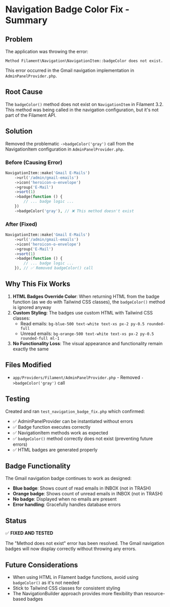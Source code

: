 # Navigation Badge Color Fix - Summary

## Problem
The application was throwing the error:
```
Method Filament\Navigation\NavigationItem::badgeColor does not exist.
```

This error occurred in the Gmail navigation implementation in `AdminPanelProvider.php`.

## Root Cause
The `badgeColor()` method does not exist on `NavigationItem` in Filament 3.2. This method was being called in the navigation configuration, but it's not part of the Filament API.

## Solution
Removed the problematic `->badgeColor('gray')` call from the NavigationItem configuration in `AdminPanelProvider.php`.

### Before (Causing Error)
```php
NavigationItem::make('Gmail E-Mails')
    ->url('/admin/gmail-emails')
    ->icon('heroicon-o-envelope')
    ->group('E-Mail')
    ->sort(1)
    ->badge(function () {
        // ... badge logic ...
    })
    ->badgeColor('gray'), // ❌ This method doesn't exist
```

### After (Fixed)
```php
NavigationItem::make('Gmail E-Mails')
    ->url('/admin/gmail-emails')
    ->icon('heroicon-o-envelope')
    ->group('E-Mail')
    ->sort(1)
    ->badge(function () {
        // ... badge logic ...
    }), // ✅ Removed badgeColor() call
```

## Why This Fix Works
1. **HTML Badges Override Color**: When returning HTML from the badge function (as we do with Tailwind CSS classes), the `badgeColor()` method is ignored anyway
2. **Custom Styling**: The badges use custom HTML with Tailwind CSS classes:
   - Read emails: `bg-blue-500 text-white text-xs px-2 py-0.5 rounded-full`
   - Unread emails: `bg-orange-500 text-white text-xs px-2 py-0.5 rounded-full ml-1`
3. **No Functionality Loss**: The visual appearance and functionality remain exactly the same

## Files Modified
- `app/Providers/Filament/AdminPanelProvider.php` - Removed `->badgeColor('gray')` call

## Testing
Created and ran `test_navigation_badge_fix.php` which confirmed:
- ✅ AdminPanelProvider can be instantiated without errors
- ✅ Badge function executes correctly
- ✅ NavigationItem methods work as expected
- ✅ `badgeColor()` method correctly does not exist (preventing future errors)
- ✅ HTML badges are generated properly

## Badge Functionality
The Gmail navigation badge continues to work as designed:
- **Blue badge**: Shows count of read emails in INBOX (not in TRASH)
- **Orange badge**: Shows count of unread emails in INBOX (not in TRASH)
- **No badge**: Displayed when no emails are present
- **Error handling**: Gracefully handles database errors

## Status
✅ **FIXED AND TESTED**

The "Method does not exist" error has been resolved. The Gmail navigation badges will now display correctly without throwing any errors.

## Future Considerations
- When using HTML in Filament badge functions, avoid using `badgeColor()` as it's not needed
- Stick to Tailwind CSS classes for consistent styling
- The NavigationBuilder approach provides more flexibility than resource-based badges
